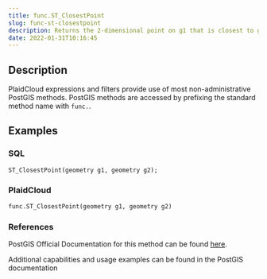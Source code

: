 ```yaml
---
title: func.ST_ClosestPoint
slug: func-st-closestpoint
description: Returns the 2-dimensional point on g1 that is closest to g2
date: 2022-01-31T10:16:45
---
```



## Description


PlaidCloud expressions and filters provide use of most non-administrative PostGIS methods. PostGIS methods are accessed by prefixing the standard method name with `func.`.



## Examples


### SQL



```
ST_ClosestPoint(geometry g1, geometry g2);
```


### PlaidCloud



```python
func.ST_ClosestPoint(geometry g1, geometry g2)
```


### References


PostGIS Official Documentation for this method can be found [here](https://postgis.net/docs/manual-3.1/ST_ClosestPoint.html).



Additional capabilities and usage examples can be found in the PostGIS documentation

